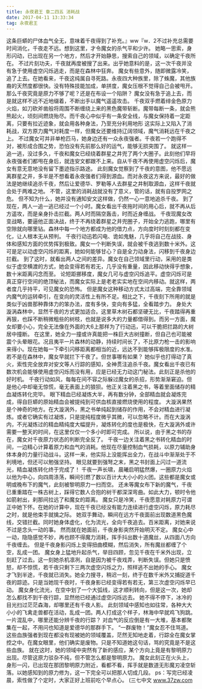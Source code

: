 ```yaml
---
title: 永夜君王 章二四五 消耗战
date: 2017-04-11 13:33:34
tag: 永夜君王
---
```


这条巨蟒的尸体血气全无，意味着千夜得到了补充。』ww『w．2不过补充总需要时间消化，千夜走不远。想到这里，才令魔女的杀气平和少许。
她略一思索，身形闪动，已出现在另一个地方，然后才开始静思，搜索自己的领域，以确定千夜所在。
不过片刻功夫，千夜就再度被搜了出来。出乎她意料的是，这一次千夜并没有急于使用虚空闪烁逃走，而是在森林中狂奔。
魔女有些意外，随即微露冷笑，追了上去。在她看来，千夜这纯属自寻死路。永夜四大种族里，除了蛛魔，其他族裔的天然度都很快。没有特殊技能加成，单拼度，魔女压根不觉得自己会被甩开。
那么千夜究竟是原力不够了呢？还是在布设一个陷阱？
魔女没有急于追上去，而是就这样不远不近地缀着，不断出手以魔气遥遥攻击。
千夜双手燃着绯金色原力火焰，如刀砍斧凿般将周围不断缠绕上来的黑色魔带斩断。魔带每断一条，就会熊熊起火，顷刻间燃烧殆尽。而千夜心中似乎有一条安全线，与魔女保持着一定距离，只要有拉近迹象，就会用各种身法，乃至充分利用地形
这实际上又陷入了消耗战，双方原力魔气对耗度一样，但魔女还要维持辽阔领域，魔气消耗远在千夜之上。
不过魔女可并非单枪匹马，她身边还有一众永夜强者。千夜若一个跑得不对，被形成合围之势，恐怕没有先前那么好的运气，能够无损突围了。
就这样一追一逃，没过多久，千夜和魔女已经绕着群星之井兜了两个大圈子。此刻他们早将永夜强者们都甩在身后，就连安文都跟不上来。自从千夜不再使用虚空闪烁后，魔女有意无意地没有留下墨迹指示路途。
此刻魔女觉察到了千夜的意图，他不愿远离群星之井，多半是不想看着永夜强者们得到源血。而对永夜这方来说，最好的做法是她继续追杀千夜，然后让爱德华、罗勒等人去群星之井制取源血，这样千夜就会处于两难之地。
不管，这里的消耗战就没有了意义，管的话，就有自投罗网之危。
但不知为什么，她并没有通知安文这样做，仍然一心一意地追杀千夜。
到了现在，两人一追一逃已经过一个小时。魔女看出千夜拖时间的用心后，就不再从后方遥攻，而是亲身扑击拦截。两人时而隔空轰击，时而近身缠战。
千夜现魔女改变战略，要逼他正面决战，终于不再绕着群星之井兜圈子，开始全力逃跑，哪里有空隙就向哪里钻。森林中每一个地方都成为他的借力点，方向度时时刻刻都在变化，让人根本无从预判。
千夜行动迅若闪电、诡如鬼魅，几乎将自己在战技、身体和感知方面的优势挥到极致。魔女一个判断失误，就会被千夜逃到数十米外。这可是足以动虚空闪烁的距离，她如何能够甘心？自是全力动身法，闪移到千夜身边拦截。
到了这时，就看出两人之间的差异。魔女在自己领域里行动，采用的是类似于虚空横渡的方式，她会变得若有若无，几乎没有重量，因此移动快得乎想象，数十米距离闪念而至。
论短距挪移度，魔女几可与虚空闪烁追平。虚空闪烁可是真正穿行空间的绝顶秘法，而魔女实际上是老老实实地在空间内移动。就这样，两者度几乎持平，可见魔女的恐怖。
但是魔女这种移动方式太过高端，完全靠领域内魔气的运转牵引，在变向的灵活性上有所不足。相比之下，千夜刻下所用的就是类似于凶兽那种靠体力的笨办法，度有多快，变向有多猛，全看踏步力。
身处大漩涡森林中，显然千夜的方式更加适合。这里草木树石都坚硬无比，千夜踏得再重再狠，也踩不断稍微粗些的树枝，也就是说多大的力量都借得到。而另一方面，魔女却要小心，完全无法像在外面的大6上那样为了行动迅，可以干脆把拦路的大树居中撞断。
在这里，她全力一撞或许真能把一株巨大古树撞断，但自己也可能被震个头晕眼花。况且夷平一片森林的动静，持续时间长了，不比原力枪一击的影响来得小。现在她每一下牵引闪移距离都相当的近，远达不到能够挥极限度的水准。
若不是在森林中，魔女早就拦下千夜了。但世事哪有如果？
她似乎也打得动了真火，索性完全放弃对安文等人行踪的感知，全神贯注追杀千夜。魔女看出千夜已有数次机会能够使用虚空闪烁而没有用，应是已经无力动这门秘法。此刻正是杀他的好时机。
千夜行动如风，每每在间不容之际躲过魔女的杀招，形势渐渐窘迫。但是他心中却毫无惊慌，毫无表面上的狼狈。他正关注着黑之书，等着里面储存的精血凝炼转化完毕。
眼下精血已经凝炼大半，再有数分钟，全部精血就会凝炼完成，得自巨蟒的原始精血会被提纯到可供血核直接燃烧使用的程度。
大漩涡果然是个神奇的地方。在大漩涡外，黑之书单纯起到储存的作用，不会对精血进行凝炼。或者它确实有过凝炼，只是提纯程度微乎其微，可以忽略不计。而在大漩涡内，不光凝炼过的精血精纯度大幅提升，凝炼转化的度也是极快，在大漩涡外或许需要一整天的时间，在这里仅仅一个多小时即可完成。
所以说，由于黑之书的存在，魔女对千夜原力状态的判断完全反了。
千夜一边关注着黑之书转化精血的时间，一边精心计算着原力和血气的消耗。他现在尽量控制血气损耗，以原力辅助身体本身的力量行动战斗。这样一来，他实际上没能挥出全力，在战斗中渐渐处于不利境地，但还可以勉强坚持。
眼见就要到强弩之末，黑之书封面上闪过一道流光，精血凝炼转化终于完成了！
千夜一声长啸，晨曦启明猛然爆，一圈原力火焰以他为中心，向四周涤荡，瞬间引燃了数以百计大大小小的火团。这些都是魔女或明或晚布下的魔气，此刻被黎明原力一扫而空。
还未等魔女布下新的魔气，千夜已重重踏在一株古树上，踩得它数人合抱的树干都深深弯曲。如此大力，顿时令他如箭射出，刹那间拉远了和魔女的距离。
魔女只是冷笑，千夜愿意对耗原力可谓正中她下怀。在她的计算中，现在千夜已经没有能力连续进行虚空闪烁，原力耗尽之时，就是他束手就擒之际。
她双手舞动，瞬间在远方千夜面前出现数道黑色魔线，交错拦截。同时她身体虚化，化为流光，全向千夜追去。百米距离，对她来说不过是念头一动的事。
然而就在她面前，千夜身影突然开始明灭不定。
魔女心中一动，隐隐感觉不妙，再也顾不得魔力消耗，挥手抖出数十道魔丝，从四面八方向千夜缠去。
但是千夜身影闪烁上变得扭曲模糊，然后消失，所有魔丝都缠了个空，乱成一团。
魔女身上猛地升起杀气，举目四顾，忽见千夜在千米外出现，立刻赶了过去。这一刻她杀机凛冽，自是因为被千夜戏弄，判断失误。但她只是愤怒，却不惊慌，若千夜只剩下三两次虚空闪烁之力，照样逃不出她的手心。
魔女才飞到半途，千夜就已消失。她全力搜寻，稍迟一刻，终于在数千米外又捕捉道千夜的踪迹。只是当她现千夜时，千夜身影已经变得若有若无，第三次虚空闪烁早已动。
魔女身化流光，在空中划了一个大弧线，这才顺利转向，但是这一次，她却怎么都找不到千夜行踪，显然他已经通过虚空闪烁远去。
她不得不停下，冰冷的目光扫过茫茫森海，却哪里还有千夜人影。
此刻领域中感知也如往常，各种大大小小的飞禽走兽都在活动，乱成一团。两人打成这个样子，林海中早就鸡飞狗跳。一片混乱中，哪里还能分辨千夜的行踪？
对血气的反应倒是有一大堆，基本都聚集在一起，不用问也知道是爱德华的那群手下。
“一群废物！”魔女忍不住骂道。这些血族强者到现在都没有现被她的领域覆盖，茫然无知地走着，行踪全在魔女掌控之中。在魔女眼里，他们确实是废物。只是不知道她这句话，骂的究竟是不是这些血族。
就在这时，她的领域中突然有了新的感应，某个方向上竟是有黎明原力出现。尽管这原力驳杂不纯，但不管怎么都是黎明原力。
魔女此刻正在火头上，身形一闪，已出现在那团黎明原力附近，看都不看，挥手就是数道无形魔刃凌空斩落。以她感知到的原力修为，这一下完全可以把那人切成几段。
ps：写完已经凌晨，索性做了个定时，大家正好上班前吃个早点心。
(三七中文 www.37zw.com